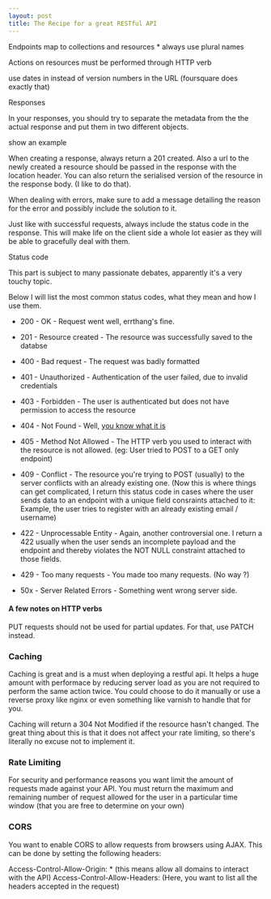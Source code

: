 ```yaml
---
layout: post
title: The Recipe for a great RESTful API
---
```


Endpoints map to collections and resources
    * always use plural names

Actions on resources must be performed through HTTP verb

use dates in instead of version numbers in the URL (foursquare does exactly that)

Responses

In your responses, you should try to separate the metadata from the the actual
response and put them in two different objects.

show an example

When creating a response, always return a 201 created. Also a url to the newly
created a resource should be passed in the response with the location header.
You can also return the serialised version of the resource in the response body.
(I like to do that).


When dealing with errors, make sure to add a message detailing the reason for
the error and possibly include the solution to it.

Just like with successful requests, always include the status code in the
response. This will make life on the client side a whole lot easier as they will
be able to gracefully deal with them.

Status code

This part is subject to many passionate debates, apparently it's a very touchy
topic.

Below I will list the most common status codes, what they mean and how I use
them.

* 200 - OK - Request went well, errthang's fine.
* 201 - Resource created - The resource was successfully saved to the databse
* 400 - Bad request     - The request was badly formatted
* 401 - Unauthorized    - Authentication of the user failed, due to invalid
  credentials

* 403 - Forbidden - The user is authenticated but does not have permission to
  access the resource
* 404 - Not Found - Well, [you know what it
  is](https://www.youtube.com/watch?v=yX2vWL2b2Rc)
* 405 - Method Not Allowed - The HTTP verb you used to interact with the
  resource is not allowed. (eg: User tried to POST to a GET only endpoint)
* 409 - Conflict - The resource you're trying to POST (usually) to the server
  conflicts with an already existing one. (Now this is where things can get
  complicated, I return this status code in cases where the user sends data
  to an endpoint with a unique field consraints attached to it: Example, the
  user tries to register with an already existing email / username)

* 422 - Unprocessable Entity - Again, another controversial one. I return a 422
  usually when the user sends an incomplete payload and the endpoint and thereby
  violates the NOT NULL constraint attached to those fields.
* 429 - Too many requests - You made too many requests. (No way ?)
* 50x - Server Related Errors - Something went wrong server side.

#### A few notes on HTTP verbs

PUT requests should not be used for partial updates. For that, use PATCH instead.

### Caching

Caching is great and is a must when deploying a restful api. It helps a huge
amount with performace by reducing server load as you are not required to
perform the same action twice. You could choose to do it manually or use a
reverse proxy like nginx or even something like varnish to handle that for you.

Caching will return a 304 Not Modified if the resource hasn't changed. The great
thing about this is that it does not affect your rate limiting, so there's
literally no excuse not to implement it.


### Rate Limiting

For security and performance reasons you want limit the amount of requests made
against your API.
You must return the maximum and remaining number of request allowed for the user
in a particular time window (that you are free to determine on your own)

### CORS

You want to enable CORS to allow requests from browsers using AJAX. This can
be done by setting the following headers:

Access-Control-Allow-Origin: * (this means allow all domains to interact with
the API)
Access-Control-Allow-Headers: (Here, you want to list all the headers accepted
in the request)
